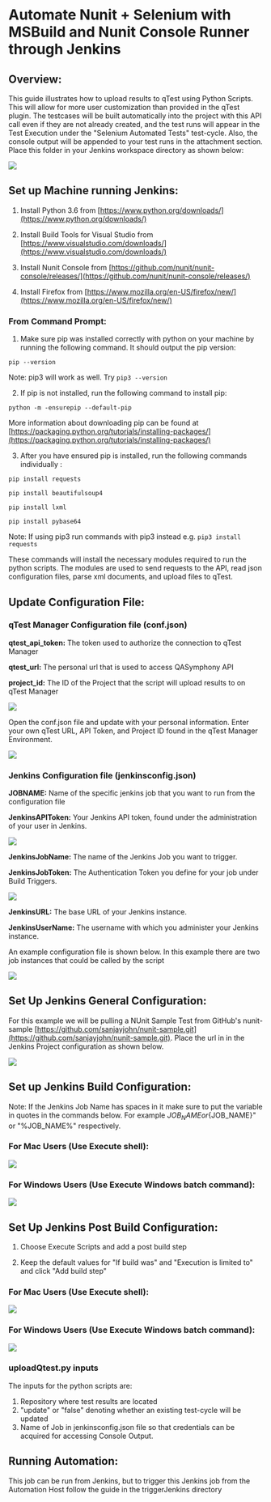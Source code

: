 # Automate Nunit + Selenium with MSBuild and Nunit Console Runner through Jenkins

## Overview:

This guide illustrates how to upload results to qTest using Python Scripts. This will allow for more user customization than provided in the qTest plugin. The testcases will be built automatically into the project with this API call even if they are not already created, and the test runs will appear in the Test Execution under the "Selenium Automated Tests" test-cycle. Also, the console output will be appended to your test runs in the attachment section. Place this folder in your Jenkins workspace directory as shown below:

![](../../images/jenkinsdirectory.PNG)

## Set up Machine running Jenkins:

1) Install Python 3.6 from [https://www.python.org/downloads/](https://www.python.org/downloads/)

2) Install Build Tools for Visual Studio from [https://www.visualstudio.com/downloads/](https://www.visualstudio.com/downloads/)

3) Install Nunit Console from [https://github.com/nunit/nunit-console/releases/](https://github.com/nunit/nunit-console/releases/)

4) Install Firefox from [https://www.mozilla.org/en-US/firefox/new/](https://www.mozilla.org/en-US/firefox/new/)

### From Command Prompt:

1. Make sure pip was installed correctly with python on your machine by running the following command. It should output the pip version:

 `pip --version`

 Note: pip3 will work as well. Try `pip3 --version`

2. If pip is not installed, run the following command to install pip:

 `python -m -ensurepip --default-pip`

More information about downloading pip can be found at [https://packaging.python.org/tutorials/installing-packages/](https://packaging.python.org/tutorials/installing-packages/)

3. After you have ensured pip is installed, run the following commands individually :

`pip install requests`

`pip install beautifulsoup4`

`pip install lxml`

`pip install pybase64`

Note: If using pip3 run commands with pip3 instead e.g. `pip3 install requests`

These commands will install the necessary modules required to run the python scripts. The modules are used to send requests to the API, read json configuration files, parse xml documents, and upload files to qTest.


## Update Configuration File:

### qTest Manager Configuration file (conf.json)

**qtest\_api\_token:** The token used to authorize the connection to qTest Manager

**qtest\_url:** The personal url that is used to access QASymphony API

**project\_id:** The ID of the Project that the script will upload results to on qTest Manager

![](../../images/conf.png)

Open the conf.json file and update with your personal information. Enter your own qTest URL, API Token, and Project ID found in the qTest Manager Environment.

![](../../images/junitconf.png)

### Jenkins Configuration file (jenkinsconfig.json)

**JOBNAME:** Name of the specific jenkins job that you want to run from the configuration file

**JenkinsAPIToken:** Your Jenkins API token, found under the administration of your user in Jenkins.

![](../../images/jenkinsapitoken.png)

**JenkinsJobName:** The name of the Jenkins Job you want to trigger.

**JenkinsJobToken:** The Authentication Token you define for your job under Build Triggers.

![](../../images/jenkinsjobtoken.png)

**JenkinsURL:** The base URL of your Jenkins instance.

**JenkinsUserName:** The username with which you administer your Jenkins instance.

An example configuration file is shown below. In this example there are two job instances that could be called by the script

![](../../images/confjenkins.png)


## Set Up Jenkins General Configuration:

For this example we will be pulling a NUnit Sample Test from GitHub&#39;s nunit-sample [https://github.com/sanjayjohn/nunit-sample.git](https://github.com/sanjayjohn/nunit-sample.git). Place the url in in the Jenkins Project configuration as shown below.

![](../../images/jenkinsnunitgithub.PNG)

## Set up Jenkins Build Configuration:

Note: If the Jenkins Job Name has spaces in it make sure to put the variable in quotes in the commands below. For example ${JOB_NAME} or %JOB_NAME% will be "${JOB_NAME}" or "%JOB_NAME%" respectively.

### For Mac Users (Use Execute shell):

 ![](../../images/buildscriptjenkinsnunitmac.PNG)


### For Windows Users (Use Execute Windows batch command):

![](../../images/buildscriptjenkinsnunit.PNG)

## Set Up Jenkins Post Build Configuration:

1. Choose Execute Scripts and add a post build step

2. Keep the default values for "If build was" and "Execution is limited to" and click "Add build step"

### For Mac Users (Use Execute shell):

 ![](../../images/postbuildscriptjenkinsnunitmac.PNG)


### For Windows Users (Use Execute Windows batch command):

![](../../images/postbuildscriptjenkinsnunit.PNG)

### uploadQtest.py inputs

The inputs for the python scripts are:
1. Repository where test results are located
2. "update" or "false" denoting whether an existing test-cycle will be updated
3. Name of Job in jenkinsconfig.json file so that credentials can be acquired for accessing Console Output.
 
## Running Automation:

This job can be run from Jenkins, but to trigger this Jenkins job from the Automation Host follow the guide in the triggerJenkins directory


 
